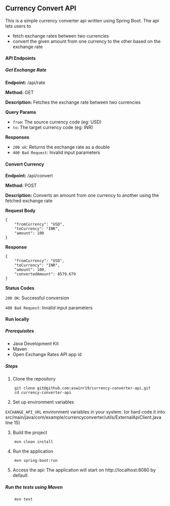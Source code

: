 ## Currency Convert API

This is a simple currency converter api written using Spring Boot. The api lets users to 

- fetch exchange rates between two currencies
- convert the given amount from one currency to the other based on the exchange rate 

#### API Endpoints

##### Get Exchange Rate

**Endpoint:**  /api/rate

**Method:** GET

**Description:** Fetches the exchange rate between two currencies

**Query Params**
- ``from``: The source currency code (eg: USD)
- ``to``: The target currency code (eg: INR)

**Responses**
- ``200 ok``: Returns the exchange rate as a double
- ``400 Bad Request``: Invalid input parameters 

#### Convert Currency

**Endpoint:** /api/convert


**Method:** POST

**Description:** Converts an amount from one currency to another using the fetched exchange rate

**Request Body**

```
{
    "fromCurrency": "USD",
    "toCurrency": "INR",
    "amount": 100
}
```

**Response**
```
{
    "fromCurrency": "USD",
    "toCurrency": "INR",
    "amount": 100,
    "convertedAmount": 8579.679
}
```

**Status Codes**

``200 OK``: Successful conversion

``400 Bad Request``: Invalid input parameters


#### Run locally

##### Prerequisites
- Java Development Kit 
- Maven 
- Open Exchange Rates API app id

##### Steps

1. Clone the repository

```
    git clone git@github.com:aswinr19/currency-converter-api.git
    cd currency-converter-api 
```

2. Set up environment variables

``EXCHANGE_API_URL`` environment variables in your system.
 (or hard code it into src/main/java/com/example/currencyconverter/utils/ExternalApiClient.java line 15)

3. Build the project

```
    mvn clean install
```

4. Run the application

```
    mvn spring-boot:run
```

5. Access the api: The application will start on http://localhost:8080 by default.


##### Run the tests using Maven

```
    mvn test
```
